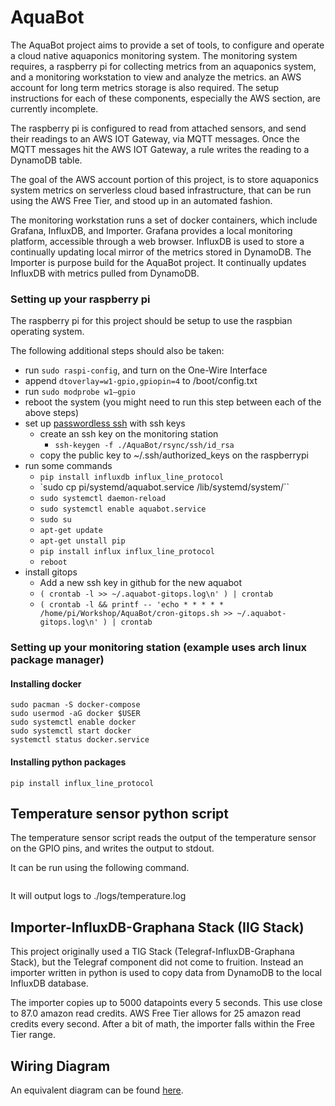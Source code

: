 # AquaBot

The AquaBot project aims to provide a set of tools, to configure and operate a cloud native aquaponics monitoring system. The monitoring system requires, a raspberry pi for collecting metrics from an aquaponics system, and a monitoring workstation to view and analyze the metrics. an AWS account for long term metrics storage is also required. The setup instructions for each of these components, especially the AWS section, are currently incomplete.

The raspberry pi is configured to read from attached sensors, and send their readings to an AWS IOT Gateway, via MQTT messages. Once the MQTT messages hit the AWS IOT Gateway, a rule writes the reading to a DynamoDB table.

The goal of the AWS account portion of this project, is to store aquaponics system metrics on serverless cloud based infrastructure, that can be run using the AWS Free Tier, and stood up in an automated fashion.

The monitoring workstation runs a set of docker containers, which include Grafana, InfluxDB, and Importer. Grafana provides a local monitoring platform, accessible through a web browser. InfluxDB is used to store a continually updating local mirror of the metrics stored in DynamoDB. The Importer is purpose build for the AquaBot project. It continually updates InfluxDB with metrics pulled from DynamoDB.

### Setting up your raspberry pi

The raspberry pi for this project should be setup to use the raspbian operating system.

The following additional steps should also be taken:
- run `sudo raspi-config`, and turn on the One-Wire Interface
- append `dtoverlay=w1-gpio,gpiopin=4` to /boot/config.txt
- run `sudo modprobe w1–gpio`
- reboot the system (you might need to run this step between each of the above steps)
- set up [passwordless ssh](https://www.raspberrypi.org/documentation/remote-access/ssh/passwordless.md) with ssh keys
    - create an ssh key on the monitoring station
        - `ssh-keygen -f ./AquaBot/rsync/ssh/id_rsa`
    - copy the public key to ~/.ssh/authorized_keys on the raspberrypi
- run some commands
    - `pip install influxdb influx_line_protocol`
    - `sudo cp pi/systemd/aquabot.service /lib/systemd/system/``
    - `sudo systemctl daemon-reload`
    - `sudo systemctl enable aquabot.service`
    - `sudo su`
    - `apt-get update`
    - `apt-get unstall pip`
    - `pip install influx influx_line_protocol`
    - `reboot`
- install gitops
    - Add a new ssh key in github for the new aquabot
    - `( crontab -l >> ~/.aquabot-gitops.log\n' ) | crontab`
    - `( crontab -l && printf -- 'echo * * * * *  /home/pi/Workshop/AquaBot/cron-gitops.sh >> ~/.aquabot-gitops.log\n' ) | crontab`

### Setting up your monitoring station (example uses arch linux package manager)

#### Installing docker

```sudo pacman -S docker
sudo pacman -S docker-compose
sudo usermod -aG docker $USER
sudo systemctl enable docker
sudo systemctl start docker
systemctl status docker.service
```

#### Installing python packages

`pip install influx_line_protocol`

## Temperature sensor python script

The temperature sensor script reads the output of the temperature sensor on the GPIO pins, and writes the output to stdout.

It can be run using the following command.
```./temp-sensor.py
```

It will output logs to ./logs/temperature.log

## Importer-InfluxDB-Graphana Stack (IIG Stack)

This project originally used a TIG Stack (Telegraf-InfluxDB-Graphana Stack), but the Telegraf component did not come to fruition. Instead an importer written in python is used to copy data from DynamoDB to the local InfluxDB database.

The importer copies up to 5000 datapoints every 5 seconds. This use close to 87.0 amazon read credits. AWS Free Tier allows for 25 amazon read credits every second. After a bit of math, the importer falls within the Free Tier range.

## Wiring Diagram

An equivalent diagram can be found [here](https://pimylifeup.com/raspberry-pi-temperature-sensor/).
